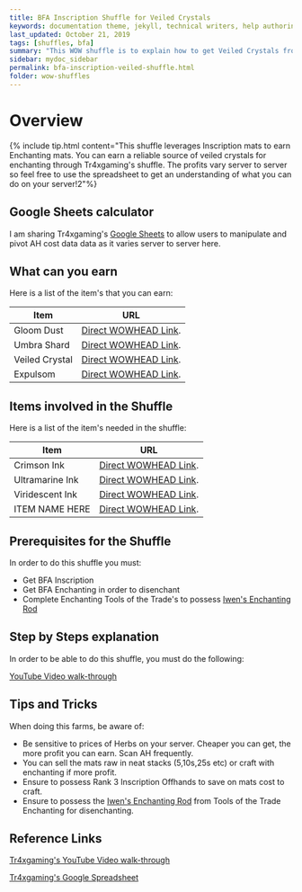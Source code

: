 ```yaml
---
title: BFA Inscription Shuffle for Veiled Crystals
keywords: documentation theme, jekyll, technical writers, help authoring tools, hat replacements
last_updated: October 21, 2019
tags: [shuffles, bfa]
summary: "This WOW shuffle is to explain how to get Veiled Crystals from doing this Inscription shuffle from Tr4xGaming"
sidebar: mydoc_sidebar
permalink: bfa-inscription-veiled-shuffle.html
folder: wow-shuffles
---
```


# Overview
{% include tip.html content="This shuffle leverages Inscription mats to earn Enchanting mats. You can earn a reliable source of veiled crystals for enchanting through Tr4xgaming's shuffle. The profits vary server to server so feel free to use the spreadsheet to get an understanding of what you can do on your server!2"%}

## Google Sheets calculator
I am sharing Tr4xgaming's [Google Sheets](https://docs.google.com/spreadsheets/d/1WCk3Yw5MGbkQ_XyRVRYSt594nnFrKJxFPSqM2Mw0h4A/edit#gid=172477708) to allow users to manipulate and pivot AH cost data data as it varies server to server here.

## What can you earn

Here is a list of the item's that you can earn:

|Item|URL|
|-------|--------|
|Gloom Dust|[Direct WOWHEAD Link](https://www.wowhead.com/item=152875/gloom-dust).|
|Umbra Shard|[Direct WOWHEAD Link](https://www.wowhead.com/item=152876/umbra-shard).|
|Veiled Crystal|[Direct WOWHEAD Link](https://www.wowhead.com/item=152877/veiled-crystal).|
|Expulsom|[Direct WOWHEAD Link](https://www.wowhead.com/item=152668/expulsom).|

## Items involved in the Shuffle

Here is a list of the item's needed in the shuffle:

|Item|URL|
|-------|--------|
|Crimson Ink|[Direct WOWHEAD Link](https://www.wowhead.com/spell=264777/crimson-ink).|
|Ultramarine Ink|[Direct WOWHEAD Link](https://www.wowhead.com/item=158187/ultramarine-ink).|
|Viridescent Ink|[Direct WOWHEAD Link](https://www.wowhead.com/item=158189/viridescent-ink).|
|ITEM NAME HERE|[Direct WOWHEAD Link](https://www.wowhead.com/spell=139192/sky-golem).|

## Prerequisites for the Shuffle
In order to do this shuffle you must:

* Get BFA Inscription
* Get BFA Enchanting in order to disenchant
* Complete Enchanting Tools of the Trade's to possess [Iwen's Enchanting Rod](https://www.wowhead.com/spell=287494/iwens-enchanting-rod)

## Step by Steps explanation
In order to be able to do this shuffle, you must do the following:

[YouTube Video walk-through](https://youtu.be/ftGsUBHkZ70)

## Tips and Tricks
When doing this farms, be aware of:

* Be sensitive to prices of Herbs on your server. Cheaper you can get, the more profit you can earn. Scan AH frequently.
* You can sell the mats raw in neat stacks (5,10s,25s etc) or craft with enchanting if more profit.
* Ensure to possess Rank 3 Inscription Offhands to save on mats cost to craft.
* Ensure to possess the [Iwen's Enchanting Rod](https://www.wowhead.com/spell=287494/iwens-enchanting-rod) from Tools of the Trade Enchanting for disenchanting.

## Reference Links
[Tr4xgaming's YouTube Video walk-through](https://youtu.be/ftGsUBHkZ70)

[Tr4xgaming's Google Spreadsheet](https://docs.google.com/spreadsheets/d/1WCk3Yw5MGbkQ_XyRVRYSt594nnFrKJxFPSqM2Mw0h4A/edit#gid=172477708)

